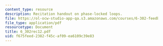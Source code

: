 ```yaml
---
content_type: resource
description: Recitation handout on phase-locked loops.
file: https://ol-ocw-studio-app-qa.s3.amazonaws.com/courses/6-302-feedback-systems-spring-2007/f675feed2382f45caf09ea6109c39e83_6_302rec12.pdf
file_type: application/pdf
resourcetype: Document
title: 6_302rec12.pdf
uid: f675feed-2382-f45c-af09-ea6109c39e83
---
```

